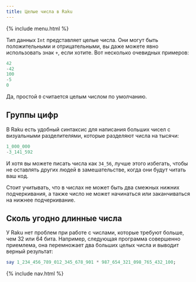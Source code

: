 ```yaml
---
title: Целые числа в Raku
---
```


{% include menu.html %}

Тип данных `Int` представляет целые числа. Они могут быть положительными
и отрицательными, вы даже можете явно использовать знак `+`, если хотите. Вот
несколько очевидных примеров:

```raku
42
-42
100
-5
0
```

Да, простой `0` считается целым числом по умолчанию.

## Группы цифр

В Raku есть удобный синтаксис для написания больших чисел с визуальными
разделителями, которые разделяют числа на тысячи:

```raku
1_000_000
-3_141_592
```

И хотя вы можете писать числа как `34_56`, лучше этого избегать, чтобы не
оставлять других людей в замешательстве, когда они будут читать ваш код.

Стоит учитывать, что в числах не может быть два смежных нижних подчеркивания, а
также число не может начинаться или заканчиваться на нижнее подчеркивание.

## Сколь угодно длинные числа

У Raku нет проблем при работе с числами, которые требуют больше, чем 32 или 64
бита. Например, следующая программа совершенно приемлема, она перемножает два
больших целых числа и выводит верный результат:

```raku
say 1_234_456_789_012_345_678_901 * 987_654_321_098_765_432_100;
```

{% include nav.html %}

